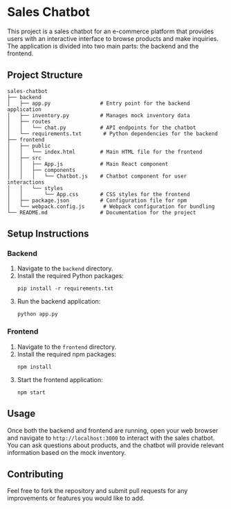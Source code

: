 # Sales Chatbot

This project is a sales chatbot for an e-commerce platform that provides users with an interactive interface to browse products and make inquiries. The application is divided into two main parts: the backend and the frontend.

## Project Structure

```
sales-chatbot
├── backend
│   ├── app.py                # Entry point for the backend application
│   ├── inventory.py          # Manages mock inventory data
│   ├── routes
│   │   └── chat.py           # API endpoints for the chatbot
│   └── requirements.txt       # Python dependencies for the backend
├── frontend
│   ├── public
│   │   └── index.html        # Main HTML file for the frontend
│   ├── src
│   │   ├── App.js            # Main React component
│   │   ├── components
│   │   │   └── Chatbot.js    # Chatbot component for user interactions
│   │   └── styles
│   │       └── App.css       # CSS styles for the frontend
│   ├── package.json          # Configuration file for npm
│   └── webpack.config.js      # Webpack configuration for bundling
└── README.md                 # Documentation for the project
```

## Setup Instructions

### Backend

1. Navigate to the `backend` directory.
2. Install the required Python packages:
   ```
   pip install -r requirements.txt
   ```
3. Run the backend application:
   ```
   python app.py
   ```

### Frontend

1. Navigate to the `frontend` directory.
2. Install the required npm packages:
   ```
   npm install
   ```
3. Start the frontend application:
   ```
   npm start
   ```

## Usage

Once both the backend and frontend are running, open your web browser and navigate to `http://localhost:3000` to interact with the sales chatbot. You can ask questions about products, and the chatbot will provide relevant information based on the mock inventory.

## Contributing

Feel free to fork the repository and submit pull requests for any improvements or features you would like to add.